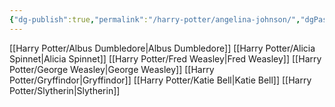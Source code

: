 ```yaml
---
{"dg-publish":true,"permalink":"/harry-potter/angelina-johnson/","dgPassFrontmatter":true}
---
```


[[Harry Potter/Albus Dumbledore\|Albus Dumbledore]]
[[Harry Potter/Alicia Spinnet\|Alicia Spinnet]]
[[Harry Potter/Fred Weasley\|Fred Weasley]]
[[Harry Potter/George Weasley\|George Weasley]]
[[Harry Potter/Gryffindor\|Gryffindor]]
[[Harry Potter/Katie Bell\|Katie Bell]]
[[Harry Potter/Slytherin\|Slytherin]]
